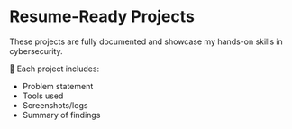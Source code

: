 # Resume-Ready Projects

These projects are fully documented and showcase my hands-on skills in cybersecurity.

🧠 Each project includes:
- Problem statement
- Tools used
- Screenshots/logs
- Summary of findings
